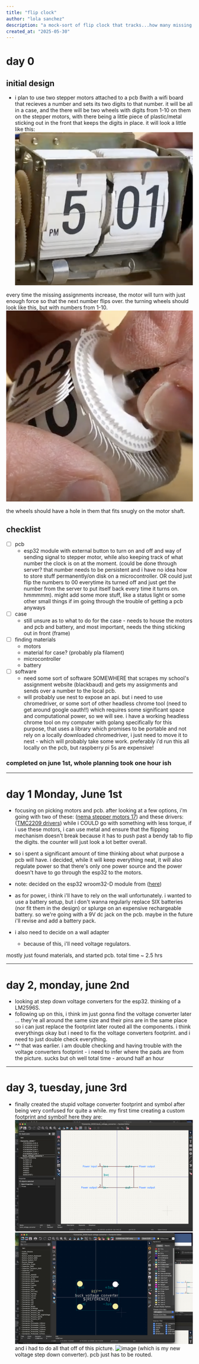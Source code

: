 ```yaml
---
title: "flip clock"
author: "lola sanchez"
description: "a mock-sort of flip clock that tracks...how many missing assignments i have "
created_at: "2025-05-30"
---
```

# day 0
## initial design
- i plan to use two stepper motors attached to a pcb ßwith a wifi board that recieves a number and sets its two digits to that number. it will be all in a case, and the there will be two wheels with digits from 1-10 on them on the stepper motors, with there being a little piece of plastic/metal sticking out in the front that keeps the digits in place. it will look a little like this:
![image](photos/clockExample.png)

every time the missing assignments increase, the motor will turn with just enough force so that the next number flips over. the turning wheels should look like this, but with numbers from 1-10.
![image](photos/wheel.png)

the wheels should have a hole in them that fits snugly on the motor shaft.

## checklist
- [ ] pcb
    - esp32 module with external button to turn on and off and way of sending signal to stepper motor, while also keeping track of what number the clock is on at the moment. (could be done through server? that number needs to be persistent and i have no idea how to store stuff permanently/on disk on a microcontroller. OR could just flip the numbers to 00 everytime its turned off and just get the number from the server to put itself back every time it turns on. hmmmmm). might add some more stuff, like a status light or some other small things if im going through the trouble of getting a pcb anyways
- [ ] case
    - still unsure as to what to do for the case - needs to house the motors and pcb and battery, and most important, needs the thing sticking out in front (frame)
- [ ] finding materials
    - motors
    - material for case? (probably pla filament)
    - microcontroller
    - battery
- [ ] software
    - need some sort of software SOMEWHERE that scrapes my school's assignment website (blackbaud) and gets my assignments and sends over a number to the local pcb.
    - will probably use nest to expose an api. but i need to use chromedriver, or some sort of other headless chrome tool (need to get around google oauth!!) which requires some significant space and computational power, so we will see. i have a working headless chrome tool on my computer with golang specifically for this purpose, that uses a library which promises to be portable and not rely on a locally downloaded chromedriver, i just need to move it to nest - which will probably take some work. preferably i'd run this all locally on the pcb, but raspberry pi 5s are expensive!

### completed on june 1st, whole planning took one hour ish
---
# day 1 Monday, June 1st

- focusing on picking motors and pcb.
after looking at a few options, i'm going with two of these: ([nema stepper motors 17](https://www.aliexpress.com/item/3256803688622110.html?spm=a2g0o.cart.0.0.1b8038daASfC7t&mp=1&pdp_npi=5%40dis%21USD%21USD%2027.05%21USD%2014.29%21%21USD%2014.29%21%21%21%402101c5a417488179109783604ed7c4%2112000036219123362%21ct%21US%216382035295%21%211%210&_gl=1*1oei79p*_gcl_au*MTI1MzM1NzYxNi4xNzQ4ODEzNzIx*_ga*MTQzNTU2ODg5NTI1MTEwMS4xNzQ4NTQ2MDMxMjM4*_ga_VED1YSGNC7*czE3NDg4MTc0NzIkbzIkZzEkdDE3NDg4MTc5MTEkajU0JGwwJGgw))
and these drivers: ([TMC2209 drivers](https://www.aliexpress.com/item/3256803101692305.html?spm=a2g0o.cart.0.0.1b8038daASfC7t&mp=1&pdp_npi=5%40dis%21USD%21USD%208.21%21USD%204.76%21%21USD%204.76%21%21%21%402101ec1a17488179246701218e0dfe%2112000030304714539%21ct%21US%216382035295%21%213%210&_gl=1*qjqlvn*_gcl_au*MTI1MzM1NzYxNi4xNzQ4ODEzNzIx*_ga*MTQzNTU2ODg5NTI1MTEwMS4xNzQ4NTQ2MDMxMjM4*_ga_VED1YSGNC7*czE3NDg4MTc0NzIkbzIkZzEkdDE3NDg4MTc5MTEkajU0JGwwJGgw))
while i COULD go with something with less torque, if i use these motors, i can use metal and ensure that the flipping mechanism doesn't break because it has to push past a bendy tab to flip the digits. the counter will just look a lot better overall.

- so i spent a significant amount of time thinking about what purpose a pcb will have. i decided, while it will keep everything neat, it will also regulate power so that there's only one power source and the power doesn't have to go through the esp32 to the motors.
- note: decided on the esp32 wroom32-D module from ([here](https://www.aliexpress.us/item/3256807824311909.html?algo_pvid=31a56de9-03ed-4e79-ac41-c4a62a4a8fad&algo_exp_id=31a56de9-03ed-4e79-ac41-c4a62a4a8fad-0&pdp_ext_f=%7B%22order%22:%22274%22,%22eval%22:%221%22%7D&pdp_npi=4@dis!USD!26.62!0.99!!!190.11!7.02!@2101effb17488207123748291e2b46!12000043243996096!sea!US!6382035295!ABX&curPageLogUid=nqV9eCp368xo&utparam-url=scene:search%7Cquery_from:#nav-description))
- as for power, i think i'll have to rely on the wall unfortunately. i wanted to use a battery setup, but i don't wanna regularly replace SIX batteries (nor fit them in the design) or splurge on an expensive rechargeable battery. so we're going with a 9V dc jack on the pcb. maybe in the future i'll revise and add a battery pack.
- i also need to decide on a wall adapter
    - because of this, i'll need voltage regulators. 

mostly just found materials, and started pcb. total time ~ 2.5 hrs

---
# day 2, monday, june 2nd
- looking at step down voltage converters for the esp32. thinking of a LM2596S.
- following up on this, i think im just gonna find the voltage converter later ... they're all around the same size and their pins are in the same place so i can just replace the footprint later 
routed all the components. i think everythings okay but i need to fix the voltage converters footprint. and i need to just double check everything. 
- ^^ that was earlier. i am double checking and having trouble with the voltage converters footprint - i need to infer where the pads are from the picture. sucks but oh well
total time - around half an hour
---
# day 3, tuesday, june 3rd
- finally created the stupid voltage converter footprint and symbol after being very confused for quite a while. my first time creating a custom footprint and symbol! here they are:
![image](photos/pcbsymbol.png)
![image](photos/pcbschema.png)
and i had to do all that off of this picture.
![image](photos/voltageReducer.png) (which is my new voltage step down converter).
pcb just has to be routed.



